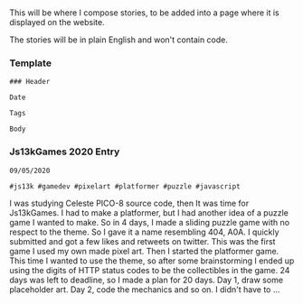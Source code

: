 ### 

This will be where I compose stories, to be added into a page where it is displayed on the website.

The stories will be in plain English and won't contain code.


### Template

    ### Header

    Date

    Tags

    Body


### Js13kGames 2020 Entry

    09/05/2020

    #js13k #gamedev #pixelart #platformer #puzzle #javascript

I was studying Celeste PICO-8 source code, then It was time for Js13kGames. I had to make a platformer, but I had another idea of a puzzle game I wanted to make. So in 4 days, I made a sliding puzzle game with no respect to the theme. So I gave it a name resembling 404, A0A. I quickly submitted and got a few likes and retweets on twitter. This was the first game I used my own made pixel art. Then I started the platformer game. This time I wanted to use the theme, so after some brainstorming I ended up using the digits of HTTP status codes to be the collectibles in the game. 24 days was left to deadline, so I made a plan for 20 days. Day 1, draw some placeholder art. Day 2, code the mechanics and so on. I didn't have to ...
